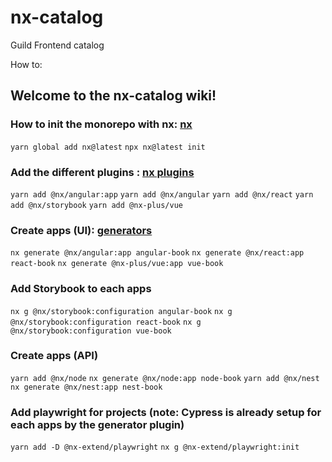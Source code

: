 # nx-catalog
Guild Frontend catalog

How to:

## Welcome to the nx-catalog wiki!

### How to init the monorepo with nx: [nx](https://nx.dev/getting-started/intro)

`yarn global add nx@latest`
`npx nx@latest init`

### Add the different plugins : [nx plugins](https://nx.dev/community#plugin-directory)

`yarn add @nx/angular:app`
`yarn add @nx/angular`
`yarn add @nx/react`
`yarn add @nx/storybook`
`yarn add @nx-plus/vue`

### Create apps (UI): [generators](https://nx.dev/packages/nx/documents/generate)

`nx generate @nx/angular:app angular-book`
`nx generate @nx/react:app react-book`
`nx generate @nx-plus/vue:app vue-book`

### Add Storybook to each apps
`nx g @nx/storybook:configuration angular-book`
`nx g @nx/storybook:configuration react-book`
`nx g @nx/storybook:configuration vue-book`

### Create apps (API)

`yarn add @nx/node`
`nx generate @nx/node:app node-book`
`yarn add @nx/nest`
`nx generate @nx/nest:app nest-book`

### Add playwright for projects (note: Cypress is already setup for each apps by the generator plugin)

`yarn add -D @nx-extend/playwright`
`nx g @nx-extend/playwright:init`
